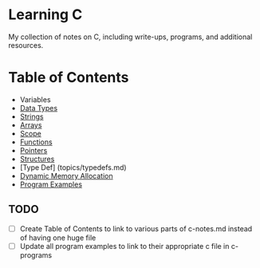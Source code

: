 Learning C 
==========

My collection of notes on C, including write-ups, programs, and additional resources.

# Table of Contents
- Variables
- [Data Types](topics/data-types.md)
- [Strings](topics/strings.md)
- [Arrays](topics/arrays.md)
- [Scope](topics/scope.md)
- [Functions](topics/functions.md)
- [Pointers](topics/pointers.md)
- [Structures](topics/structures.md)
- [Type Def] (topics/typedefs.md)
- [Dynamic Memory Allocation](topics/dynamic-memory.md)
- [Program Examples](c-programs)

## TODO

- [ ] Create Table of Contents to link to various parts of c-notes.md instead of having one huge file
- [ ] Update all program examples to link to their appropriate c file in c-programs
